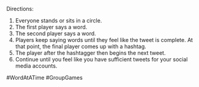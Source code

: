 Directions:
1. Everyone stands or sits in a circle.
2. The first player says a word.
3. The second player says a word.
4. Players keep saying words until they feel like the tweet is complete. At that point, the final player comes up with a hashtag.
1. The player after the hashtagger then begins the next tweet.
1. Continue until you feel like you have sufficient tweets for your social media accounts. 

#WordAtATime #GroupGames